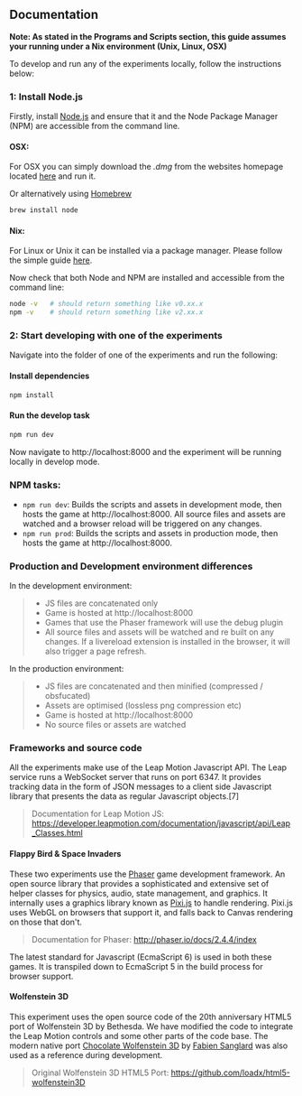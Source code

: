 
## Documentation

**Note: As stated in the Programs and Scripts section, this guide assumes your running under a Nix environment (Unix,
Linux, OSX)**

To develop and run any of the experiments locally, follow the instructions below:

### 1: Install Node.js

Firstly, install [Node.js](https://nodejs.org/en/) and ensure that it and the Node Package Manager (NPM) are accessible from the command line.

#### OSX:

For OSX you can simply download the *.dmg* from the websites homepage located [here](https://nodejs.org/en/) and run it.

Or alternatively using [Homebrew]()

```sh
brew install node
```

#### Nix:

For Linux or Unix it can be installed via a package manager. Please follow the simple guide [here](https://nodejs.org/en/download/package-manager/#debian-and-ubuntu-based-linux-distributions).

Now check that both Node and NPM are installed and accessible from the command line:

```sh
node -v   # should return something like v0.xx.x
npm -v    # should return something like v2.xx.x
```

### 2: Start developing with one of the experiments

Navigate into the folder of one of the experiments and run the following:

#### Install dependencies

```sh
npm install
```

#### Run the develop task

```sh
npm run dev
```

Now navigate to http://localhost:8000 and the experiment will be running locally in develop mode.

### NPM tasks:

* ```npm run dev```: Builds the scripts and assets in development mode, then hosts the game at http://localhost:8000. All
source files and assets are watched and a browser reload will be triggered on any changes.
* ```npm run prod```: Builds the scripts and assets in production mode, then hosts the game at http://localhost:8000.

### Production and Development environment differences

In the development environment:

> * JS files are concatenated only
> * Game is hosted at http://localhost:8000
> * Games that use the Phaser framework will use the debug plugin
> * All source files and assets will be watched and re built on any changes. If a livereload extension is installed in
>   the browser, it will also trigger a page refresh.

In the production environment:

> * JS files are concatenated and then minified (compressed / obsfucated)
> * Assets are optimised (lossless png compression etc)
> * Game is hosted at http://localhost:8000
> * No source files or assets are watched

### Frameworks and source code

All the experiments make use of the Leap Motion Javascript API. The Leap service runs a WebSocket server that runs on
port 6347. It provides tracking data in the form of JSON messages to a client side Javascript library that presents
the data as regular Javascript objects.[7]

> Documentation for Leap Motion JS: https://developer.leapmotion.com/documentation/javascript/api/Leap_Classes.html

#### Flappy Bird & Space Invaders

These two experiments use the [Phaser](https://phaser.io/) game development framework. An open source library that provides a
sophisticated and extensive set of helper classes for physics, audio, state management, and graphics. It internally uses
a graphics library known as [Pixi.js](http://www.pixijs.com/) to handle rendering. Pixi.js uses WebGL on browsers that support it, and falls
back to Canvas rendering on those that don't.

> Documentation for Phaser: http://phaser.io/docs/2.4.4/index

The latest standard for Javascript (EcmaScript 6) is used in both these games. It is transpiled down to EcmaScript 5 in
the build process for browser support.

#### Wolfenstein 3D

This experiment uses the open source code of the 20th anniversary HTML5 port of Wolfenstein 3D by Bethesda. We have
modified the code to integrate the Leap Motion controls and some other parts of the code base. The modern native port
[Chocolate Wolfenstein 3D](https://github.com/fabiensanglard/Chocolate-Wolfenstein-3D) by [Fabien Sanglard](http://fabiensanglard.net/) was also used as a reference during development.

> Original Wolfenstein 3D HTML5 Port: https://github.com/loadx/html5-wolfenstein3D
